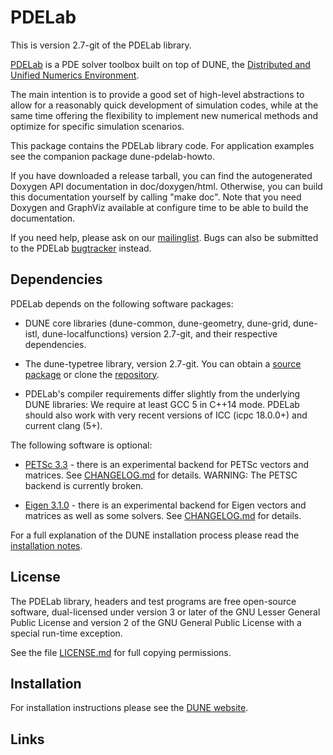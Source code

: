PDELab
======

This is version 2.7-git of the PDELab library.

[PDELab][0] is a PDE solver toolbox built on top of DUNE, the [Distributed and Unified
Numerics Environment][1].

The main intention is to provide a good set of high-level abstractions to allow
for a reasonably quick development of simulation codes, while at the same time
offering the flexibility to implement new numerical methods and optimize for
specific simulation scenarios.

This package contains the PDELab library code. For application examples see the
companion package dune-pdelab-howto.

If you have downloaded a release tarball, you can find the autogenerated Doxygen
API documentation in doc/doxygen/html. Otherwise, you can build this documentation
yourself by calling "make doc". Note that you need Doxygen and GraphViz available at
configure time to be able to build the documentation.

If you need help, please ask on our [mailinglist][8]. Bugs can also be submitted
to the PDELab [bugtracker][9] instead.

Dependencies
------------

PDELab depends on the following software packages:

* DUNE core libraries (dune-common, dune-geometry, dune-grid, dune-istl,
  dune-localfunctions) version 2.7-git, and their respective dependencies.

* The dune-typetree library, version 2.7-git. You can obtain a [source package][0] or
  clone the [repository][10].

* PDELab's compiler requirements differ slightly from the underlying DUNE
  libraries: We require at least GCC 5 in C++14 mode. PDELab should also work
  with very recent versions of ICC (icpc 18.0.0+) and current clang (5+).

The following software is optional:

* [PETSc 3.3][5] - there is an experimental backend for PETSc vectors and
  matrices. See [CHANGELOG.md][11] for details. WARNING: The PETSC backend is
  currently broken.

* [Eigen 3.1.0][6] - there is an experimental backend for Eigen vectors and
  matrices as well as some solvers. See [CHANGELOG.md][11] for details.

For a full explanation of the DUNE installation process please read
the [installation notes][2].

License
-------

The PDELab library, headers and test programs are free open-source software,
dual-licensed under version 3 or later of the GNU Lesser General Public License
and version 2 of the GNU General Public License with a special run-time exception.

See the file [LICENSE.md][12] for full copying permissions.

Installation
------------

For installation instructions please see the [DUNE website][1].

Links
-----

 [0]: http://www.dune-project.org/pdelab/
 [1]: http://www.dune-project.org
 [2]: http://www.dune-project.org/doc/installation-notes.html
 [4]: http://gcc.gnu.org/onlinedocs/libstdc++/faq.html#faq.license
 [5]: http://www.mcs.anl.gov/petsc/
 [6]: http://eigen.tuxfamily.org
 [8]: http://lists.dune-project.org/mailman/listinfo/dune-pdelab
 [9]: http://gitlab.dune-project.org/pdelab/dune-pdelab/issues
[10]: http://gitlab.dune-project.org/pdelab/dune-typetree
[11]: CHANGELOG.md
[12]: LICENSE.md
